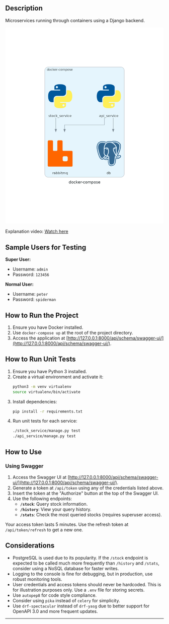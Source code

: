## Description

Microservices running through containers using a Django backend.

![Architecture](docker-compose.png)

Explanation video: [Watch here](https://youtu.be/U61AIP_PxLQ)

## Sample Users for Testing

**Super User:**
- Username: `admin`
- Password: `123456`

**Normal User:**
- Username: `peter`
- Password: `spiderman`

## How to Run the Project

1. Ensure you have Docker installed.
2. Use `docker-compose up` at the root of the project directory.
3. Access the application at [http://127.0.0.1:8000/api/schema/swagger-ui/](http://127.0.0.1:8000/api/schema/swagger-ui/).

## How to Run Unit Tests

1. Ensure you have Python 3 installed.
2. Create a virtual environment and activate it:
    ```sh
    python3 -m venv virtualenv
    source virtualenv/bin/activate
    ```
3. Install dependencies:
    ```sh
    pip install -r requirements.txt
    ```
4. Run unit tests for each service:
    ```sh
    ./stock_service/manage.py test
    ./api_service/manage.py test
    ```

## How to Use

### Using Swagger

1. Access the Swagger UI at [http://127.0.0.1:8000/api/schema/swagger-ui/](http://127.0.0.1:8000/api/schema/swagger-ui/).
2. Generate a token at `/api/token` using any of the credentials listed above.
3. Insert the token at the "Authorize" button at the top of the Swagger UI.
4. Use the following endpoints:
    - **`/stock`**: Query stock information.
    - **`/history`**: View your query history.
    - **`/stats`**: Check the most queried stocks (requires superuser access).

Your access token lasts 5 minutes. Use the refresh token at `/api/token/refresh` to get a new one.

## Considerations

- PostgreSQL is used due to its popularity. If the `/stock` endpoint is expected to be called much more frequently than `/history` and `/stats`, consider using a NoSQL database for faster writes.
- Logging to the console is fine for debugging, but in production, use robust monitoring tools.
- User credentials and access tokens should never be hardcoded. This is for illustration purposes only. Use a `.env` file for storing secrets.
- Use `autopep8` for code style compliance. 
- Consider using `pika` instead of `celery` for simplicity.
- Use `drf-spectacular` instead of `drf-yasg` due to better support for OpenAPI 3.0 and more frequent updates.

---
